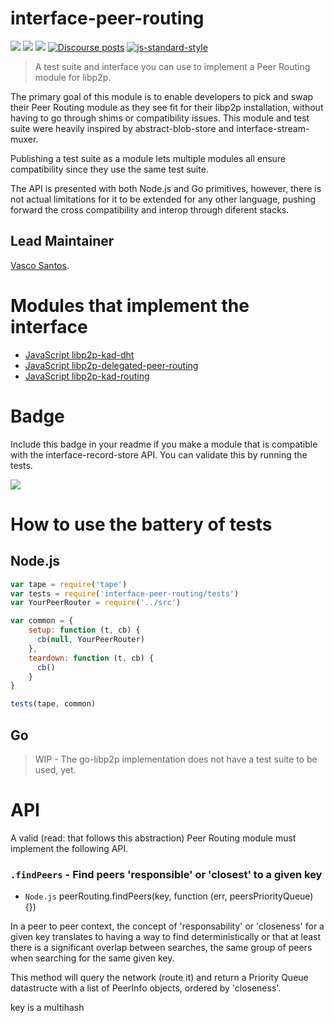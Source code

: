 interface-peer-routing
=====================

[![](https://img.shields.io/badge/made%20by-Protocol%20Labs-blue.svg?style=flat-square)](http://protocol.ai)
[![](https://img.shields.io/badge/project-libp2p-yellow.svg?style=flat-square)](http://libp2p.io/)
[![](https://img.shields.io/badge/freenode-%23libp2p-yellow.svg?style=flat-square)](http://webchat.freenode.net/?channels=%23libp2p)
[![Discourse posts](https://img.shields.io/discourse/https/discuss.libp2p.io/posts.svg)](https://discuss.libp2p.io)
[![js-standard-style](https://img.shields.io/badge/code%20style-standard-brightgreen.svg?style=flat-square)](https://github.com/feross/standard)

> A test suite and interface you can use to implement a Peer Routing module for libp2p.

The primary goal of this module is to enable developers to pick and swap their Peer Routing module as they see fit for their libp2p installation, without having to go through shims or compatibility issues. This module and test suite were heavily inspired by abstract-blob-store and interface-stream-muxer.

Publishing a test suite as a module lets multiple modules all ensure compatibility since they use the same test suite.

The API is presented with both Node.js and Go primitives, however, there is not actual limitations for it to be extended for any other language, pushing forward the cross compatibility and interop through diferent stacks.

## Lead Maintainer

[Vasco Santos](https://github.com/vasco-santos).

# Modules that implement the interface

- [JavaScript libp2p-kad-dht](https://github.com/libp2p/js-libp2p-kad-dht)
- [JavaScript libp2p-delegated-peer-routing](https://github.com/libp2p/js-libp2p-delegated-peer-routing)
- [JavaScript libp2p-kad-routing](https://github.com/libp2p/js-libp2p-kad-routing)

# Badge

Include this badge in your readme if you make a module that is compatible with the interface-record-store API. You can validate this by running the tests.

![](https://raw.githubusercontent.com/libp2p/interface-peer-routing/master/img/badge.png)

# How to use the battery of tests

## Node.js

```javascript
var tape = require('tape')
var tests = require('interface-peer-routing/tests')
var YourPeerRouter = require('../src')

var common = {
    setup: function (t, cb) {
      cb(null, YourPeerRouter)
    },
    teardown: function (t, cb) {
      cb()
    }
}

tests(tape, common)
```

## Go

> WIP - The go-libp2p implementation does not have a test suite to be used, yet.

# API

A valid (read: that follows this abstraction) Peer Routing module must implement the following API.

### `.findPeers` - Find peers 'responsible' or 'closest' to a given key

- `Node.js` peerRouting.findPeers(key, function (err, peersPriorityQueue) {})

In a peer to peer context, the concept of 'responsability' or 'closeness' for a given key translates to having a way to find deterministically or that at least there is a significant overlap between searches, the same group of peers when searching for the same given key.

This method will query the network (route it) and return a Priority Queue datastructe with a list of PeerInfo objects, ordered by 'closeness'.

key is a multihash
